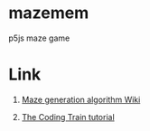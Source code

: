 # mazemem
p5js maze game

# Link
1. [Maze generation algorithm Wiki](https://en.wikipedia.org/wiki/Maze_generation_algorithm)

2. [The Coding Train tutorial](https://www.youtube.com/watch?v=HyK_Q5rrcr4)